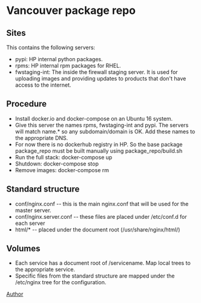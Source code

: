 # Vancouver package repo

## Sites

This contains the following servers:

- pypi: HP internal python packages.
- rpms: HP internal rpm packages for RHEL.
- fwstaging-int: The inside the firewall staging server.  It is used for uploading images and providing updates to products that don't have access to the internet.

## Procedure

-  Install docker.io and docker-compose on an Ubuntu 16 system.
-  Give this server the names rpms, fwstaging-int and pypi.  The servers will match name.* so any subdomain/domain is OK.  Add these names to the appropriate DNS.
-  For now there is no dockerhub registry in HP.  So the base package package_repo must be built manually using package_repo/build.sh
-  Run the full stack:  docker-compose up
-  Shutdown:  docker-compose stop
-  Remove images:  docker-compose rm

## Standard structure

- conf/nginx.conf -- this is the main nginx.conf that will be used for the master server.
- conf/nginx.server.conf -- these files are placed under /etc/conf.d for each server
- html/* -- placed under the document root (/usr/share/nginx/html/)

## Volumes

- Each service has a document root of /servicename.  Map local trees to the appropriate service.
- Specific files from the standard structure are mapped under the /etc/nginx tree for the configuration.

[Author](mailto:eric.ross.@hp.com)
